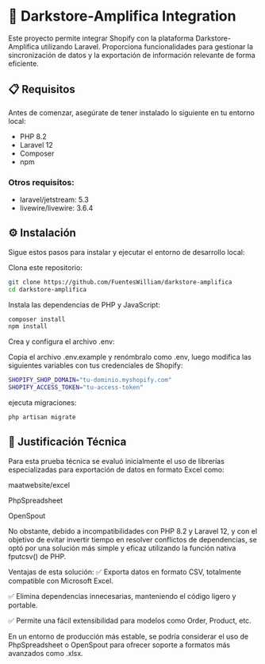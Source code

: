 # 🛒 Darkstore-Amplifica Integration

Este proyecto permite integrar Shopify con la plataforma Darkstore-Amplifica utilizando Laravel. Proporciona funcionalidades para gestionar la sincronización de datos y la exportación de información relevante de forma eficiente.

## 📋 Requisitos

Antes de comenzar, asegúrate de tener instalado lo siguiente en tu entorno local:

- PHP 8.2
- Laravel 12
- Composer
- npm

### Otros requisitos:

- laravel/jetstream: 5.3
- livewire/livewire: 3.6.4

## ⚙️ Instalación

Sigue estos pasos para instalar y ejecutar el entorno de desarrollo local:

Clona este repositorio:

```bash
git clone https://github.com/FuentesWilliam/darkstore-amplifica
cd darkstore-amplifica
```

Instala las dependencias de PHP y JavaScript:

```bash
composer install
npm install
```

Crea y configura el archivo .env:

Copia el archivo .env.example y renómbralo como .env, luego modifica las siguientes variables con tus credenciales de Shopify:

```bash
SHOPIFY_SHOP_DOMAIN="tu-dominio.myshopify.com"
SHOPIFY_ACCESS_TOKEN="tu-access-token"
```
ejecuta migraciones:

```bash
php artisan migrate
```

## 📝 Justificación Técnica

Para esta prueba técnica se evaluó inicialmente el uso de librerías especializadas para exportación de datos en formato Excel como:

maatwebsite/excel

PhpSpreadsheet

OpenSpout

No obstante, debido a incompatibilidades con PHP 8.2 y Laravel 12, y con el objetivo de evitar invertir tiempo en resolver conflictos de dependencias, se optó por una solución más simple y eficaz utilizando la función nativa fputcsv() de PHP.

Ventajas de esta solución:
✅ Exporta datos en formato CSV, totalmente compatible con Microsoft Excel.

✅ Elimina dependencias innecesarias, manteniendo el código ligero y portable.

✅ Permite una fácil extensibilidad para modelos como Order, Product, etc.

En un entorno de producción más estable, se podría considerar el uso de PhpSpreadsheet o OpenSpout para ofrecer soporte a formatos más avanzados como .xlsx.